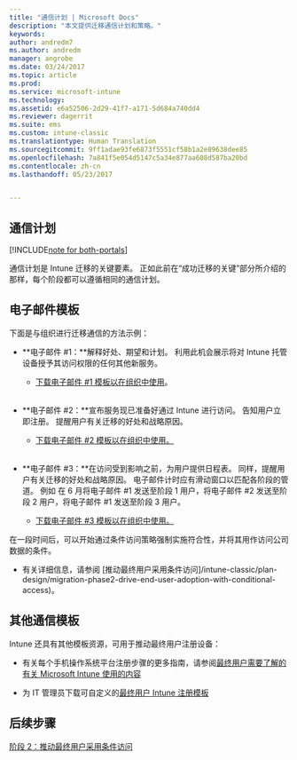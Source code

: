 ```yaml
---
title: "通信计划 | Microsoft Docs"
description: "本文提供迁移通信计划和策略。"
keywords: 
author: andredm7
ms.author: andredm
manager: angrobe
ms.date: 03/24/2017
ms.topic: article
ms.prod: 
ms.service: microsoft-intune
ms.technology: 
ms.assetid: e6a52506-2d29-41f7-a171-5d684a740dd4
ms.reviewer: dagerrit
ms.suite: ems
ms.custom: intune-classic
ms.translationtype: Human Translation
ms.sourcegitcommit: 9ff1adae93fe6873f5551cf58b1a2e89638dee85
ms.openlocfilehash: 7a841f5e054d5147c5a34e877aa608d587ba20bd
ms.contentlocale: zh-cn
ms.lasthandoff: 05/23/2017


---
```


## <a name="communication-plan"></a>通信计划

[!INCLUDE[note for both-portals](../includes/note-for-both-portals.md)]

通信计划是 Intune 迁移的关键要素。 正如此前在“成功迁移的关键”部分所介绍的那样，每个阶段都可以遵循相同的通信计划。

## <a name="e-mail-templates"></a>电子邮件模板

下面是与组织进行迁移通信的方法示例：

-   **电子邮件 \#1：**解释好处、期望和计划。 利用此机会展示将对 Intune 托管设备授予其访问权限的任何其他新服务。

    -   [下载电子邮件 \#1 模板以在组织中使用](https://gallery.technet.microsoft.com/Intune-migration-guide-end-e3209b35)。
<br></br>

-   **电子邮件 \#2：**宣布服务现已准备好通过 Intune 进行访问。 告知用户立即注册。 提醒用户有关迁移的好处和战略原因。

    -   [下载电子邮件 \#2 模板以在组织中使用。](https://gallery.technet.microsoft.com/Intune-migration-guide-end-a9d25eb5)
<br></br>

-   **电子邮件 \#3：**在访问受到影响之前，为用户提供日程表。 同样，提醒用户有关迁移的好处和战略原因。 电子邮件计时应有滑动窗口以匹配各阶段的管道。 例如 在 6 月将电子邮件 \#1 发送至阶段 1 用户，将电子邮件 \#2 发送至阶段 2 用户，将电子邮件 \#1 发送至阶段 3 用户。

    -   [下载电子邮件 \#3 模板以在组织中使用。](https://gallery.technet.microsoft.com/Intune-migration-guide-end-831521b5)

在一段时间后，可以开始通过条件访问策略强制实施符合性，并将其用作访问公司数据的条件。

-   有关详细信息，请参阅 [推动最终用户采用条件访问]/intune-classic/plan-design/migration-phase2-drive-end-user-adoption-with-conditional-access)。

## <a name="additional-communication-templates"></a>其他通信模板

Intune 还具有其他模板资源，可用于推动最终用户注册设备：

-   有关每个手机操作系统平台注册步骤的更多指南，请参阅[最终用户需要了解的有关 Microsoft Intune 使用的内容](/intune-classic/deploy-use/what-to-tell-your-end-users-about-using-microsoft-intune)

-   为 IT 管理员下载可自定义的[最终用户 Intune 注册模板](https://gallery.technet.microsoft.com/End-user-Intune-enrollment-55dfd64a)

## <a name="next-steps"></a>后续步骤

[阶段 2：推动最终用户采用条件访问](/intune-classic/plan-design/migration-phase2-drive-end-user-adoption-with-conditional-access)


